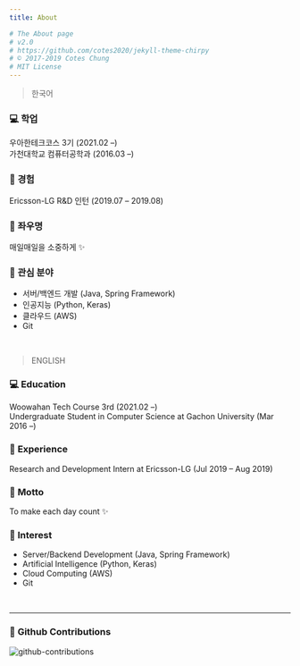 ```yaml
---
title: About

# The About page
# v2.0
# https://github.com/cotes2020/jekyll-theme-chirpy
# © 2017-2019 Cotes Chung
# MIT License
---
```


<!-- > **Note**: Add Markdown syntax content to file `tabs/about.md` and it will show up on this page. -->

> 한국어

### 💻 **학업**
우아한테크코스 3기 (2021.02 –)<br/>
가천대학교 컴퓨터공학과 (2016.03 –)

### 💎 **경험**
Ericsson-LG R&D 인턴 (2019.07 – 2019.08)

### 💪 **좌우명**
매일매일을 소중하게 ✨

### 🎈 **관심 분야**
- 서버/백엔드 개발 (Java, Spring Framework)
- 인공지능 (Python, Keras)
- 클라우드 (AWS)
- Git

<br/>

> ENGLISH

### 💻 **Education**
Woowahan Tech Course 3rd (2021.02 –)<br/>
Undergraduate Student in Computer Science at Gachon University (Mar 2016 –)

### 💎 **Experience**
Research and Development Intern at Ericsson-LG (Jul 2019 – Aug 2019)

### 💪 **Motto**
To make each day count ✨

### 🎈 **Interest**
- Server/Backend Development (Java, Spring Framework)
- Artificial Intelligence (Python, Keras)
- Cloud Computing (AWS)
- Git

<br/>
<hr/>

### 🌻 **Github Contributions**
![github-contributions](https://ghchart.rshah.org/da-nyee)